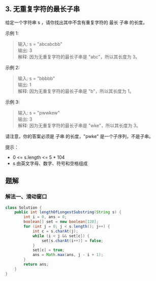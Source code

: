 ## 3. 无重复字符的最长子串

给定一个字符串 s ，请你找出其中不含有重复字符的 最长 
子串
 的长度。

 

示例 1:

>输入: s = "abcabcbb"  
>输出: 3   
>解释: 因为无重复字符的最长子串是 "abc"，所以其长度为 3。  

示例 2:

>输入: s = "bbbbb"  
>输出: 1  
>解释: 因为无重复字符的最长子串是 "b"，所以其长度为 1。  


示例 3:

>输入: s = "pwwkew"  
>输出: 3  
>解释: 因为无重复字符的最长子串是 "wke"，所以其长度为 3。  

请注意，你的答案必须是 子串 的长度，"pwke" 是一个子序列，不是子串。
 

提示：

- 0 <= s.length <= 5 * 104
- s 由英文字母、数字、符号和空格组成


## 题解

### 解法一、滑动窗口

```java
class Solution {
    public int lengthOfLongestSubstring(String s) {
        int i = 0, ans = 0;
        boolean[] set = new boolean[128];
        for (int j = 0; j < s.length(); j++) {
            int c = s.charAt(j);
            while (i < j && set[c]) {
                set[s.charAt(i++)] = false;
            } 
            set[c] = true;
            ans = Math.max(ans, j - i + 1);
        }
        return ans;
    }
}
```